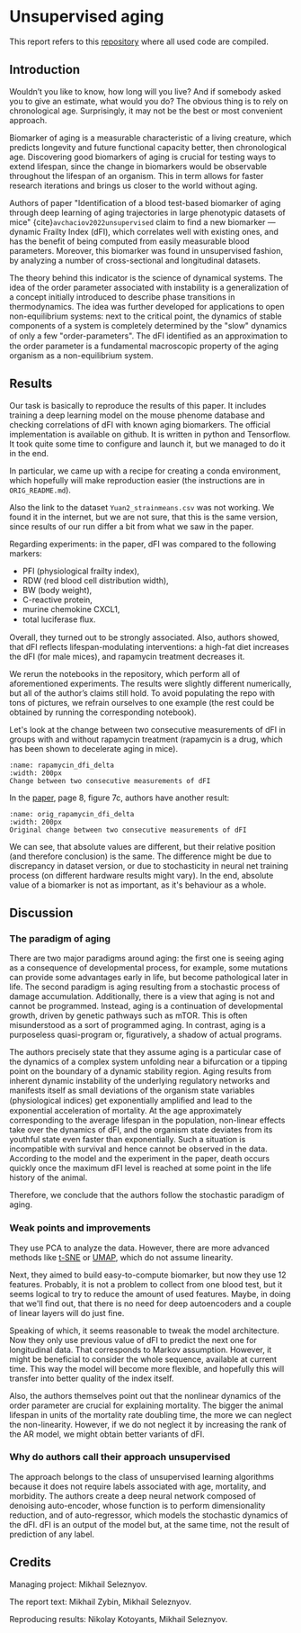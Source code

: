 # Unsupervised aging

This report refers to this [repository](https://github.com/Dont-Care-Didnt-Ask/unsupervised-learning-of-aging-principles) where all used code are compiled.

## Introduction

Wouldn’t you like to know, how long will you live? And if somebody asked you to give an estimate, what would you do? The obvious thing is to rely on chronological age. Surprisingly, it may not be the best or most convenient approach.

Biomarker of aging is a measurable characteristic of a living creature, which predicts longevity and future functional capacity better, then chronological age. Discovering good biomarkers of aging is crucial for testing ways to extend lifespan, since the change in biomarkers would be observable throughout the lifespan of an organism. This in term allows for faster research iterations and brings us closer to the world without aging.

Authors of paper "Identification of a blood test-based biomarker of aging through deep learning of aging trajectories in large phenotypic datasets of mice" {cite}`avchaciov2022unsupervised` claim to find a new biomarker — dynamic Frailty Index (dFI), which correlates well with existing ones, and has the benefit of being computed from easily measurable blood parameters. Moreover, this biomarker was found in unsupervised fashion, by analyzing a number of cross-sectional and longitudinal datasets.

The theory behind this indicator is the science of dynamical systems. The idea of the order parameter associated with instability is a generalization of a concept initially introduced to describe phase transitions in thermodynamics. The idea was further developed for applications to open non-equilibrium systems: next to the critical point, the dynamics of stable components of a system is completely determined by the "slow" dynamics of only a few "order-parameters". The dFI identiﬁed as an approximation to the order parameter is a fundamental macroscopic property of the aging organism as a non-equilibrium system.

## Results

Our task is basically to reproduce the results of this paper. It includes training a deep learning model on the mouse phenome database and checking correlations of dFI with known aging biomarkers. The official implementation is available on github. It is written in python and Tensorflow. It took quite some time to configure and launch it, but we managed to do it in the end.

In particular, we came up with a recipe for creating a conda environment, which hopefully will make reproduction easier (the instructions are in `ORIG_README.md`).

Also the link to the dataset `Yuan2_strainmeans.csv` was not working. We found it in the internet, but we are not sure, that this is the same version, since results of our run differ a bit from what we saw in the paper.

Regarding experiments: in the paper, dFI was compared to the following markers: 
- PFI (physiological frailty index), 
- RDW (red blood cell distribution width), 
- BW (body weight), 
- C-reactive protein, 
- murine chemokine CXCL1, 
- total luciferase ﬂux. 

Overall, they turned out to be strongly associated. Also, authors showed, that dFI reflects lifespan-modulating interventions: a high-fat diet increases the dFI (for male mices), and rapamycin treatment decreases it.

We rerun the notebooks in the repository, which perform all of aforementioned experiments. The results were slightly different numerically, but all of the author’s claims still hold. To avoid populating the repo with tons of pictures, we refrain ourselves to one example (the rest could be obtained by running the corresponding notebook).

Let's look at the change between two consecutive measurements of dFI in groups with and without rapamycin treatment (rapamycin is a drug, which has been shown to decelerate aging in mice).

```{figure} figs/fig6g_rapamycin_dfi_delta.svg
:name: rapamycin_dfi_delta
:width: 200px
Change between two consecutive measurements of dFI
```

In the [paper](https://www.biorxiv.org/content/10.1101/2020.01.23.917286v1.full.pdf), page 8, figure 7c, authors have another result:

```{figure} figs/orig_fig6g_rapamycin_dfi_delta.JPG
:name: orig_rapamycin_dfi_delta
:width: 200px
Original change between two consecutive measurements of dFI
```

We can see, that absolute values are different, but their relative position (and therefore conclusion) is the same. The difference might be due to discrepancy in dataset version, or due to stochasticity in neural net training process (on different hardware results might vary). In the end, absolute value of a biomarker is not as important, as it's behaviour as a whole.

## Discussion

### The paradigm of aging

There are two major paradigms around aging: the first one is seeing aging as a consequence of developmental process, for example, some mutations can provide some advantages early in life, but become pathological later in life. The second paradigm is aging resulting from a stochastic process of damage accumulation. Additionally, there is a view that aging is not and cannot be programmed. Instead, aging is a continuation of developmental growth, driven by genetic pathways such as mTOR. This is often misunderstood as a sort of programmed aging. In contrast, aging is a purposeless quasi-program or, figuratively, a shadow of actual programs.

The authors precisely state that they assume aging is a particular case of the dynamics of a complex system unfolding near a bifurcation or a tipping point on the boundary of a dynamic stability region. Aging results from inherent dynamic instability of the underlying regulatory
networks and manifests itself as small deviations of the organism state variables (physiological indices) get exponentially ampliﬁed and lead to the exponential acceleration of mortality. At the age approximately corresponding to the average lifespan in the population, non-linear effects take over the dynamics of dFI, and the organism state deviates from its youthful state even faster than exponentially. Such a situation is incompatible with survival and hence cannot be observed in the data. According to the model and the experiment in the paper, death occurs quickly once the maximum dFI level is reached at some point in the life history of the animal.

Therefore, we conclude that the authors follow the stochastic paradigm of aging.

### Weak points and improvements

They use PCA to analyze the data. 
However, there are more advanced methods like [t-SNE](https://en.wikipedia.org/wiki/T-distributed_stochastic_neighbor_embedding) or [UMAP](https://en.wikipedia.org/wiki/Nonlinear_dimensionality_reduction#Uniform_manifold_approximation_and_projection), which do not assume linearity.

Next, they aimed to build easy-to-compute biomarker, but now they use 12 features. Probably, it is not a problem to collect from one blood test, but it seems logical to try to reduce the amount of used features. Maybe, in doing that we'll find out, that there is no need for deep autoencoders and a couple of linear layers will do just fine.

Speaking of which, it seems reasonable to tweak the model architecture. Now they only use previous value of dFI to predict the next one for longitudinal data. That corresponds to Markov assumption. However, it might be beneficial to consider the whole sequence, available at current time. This way the model will become more flexible, and hopefully this will transfer into better quality of the index itself.

Also, the authors themselves point out that the nonlinear dynamics of the order parameter are crucial for explaining mortality. The bigger the animal lifespan in units of the mortality rate doubling time, the more we can neglect the non-linearity. However, if we do not neglect it by increasing the rank of the AR model, we might obtain better variants of dFI.

### Why do authors call their approach unsupervised

The approach belongs to the class of unsupervised learning algorithms because it does not require labels associated with age, mortality, and morbidity. The authors create a deep neural network composed of denoising auto-encoder, whose function is to perform dimensionality reduction, and of auto-regressor, which models the stochastic dynamics of the dFI. dFI is an output of the model but, at the same time, not the result of prediction of any label.

## Credits

Managing project: Mikhail Seleznyov.

The report text: Mikhail Zybin, Mikhail Seleznyov.

Reproducing results: Nikolay Kotoyants, Mikhail Seleznyov.

